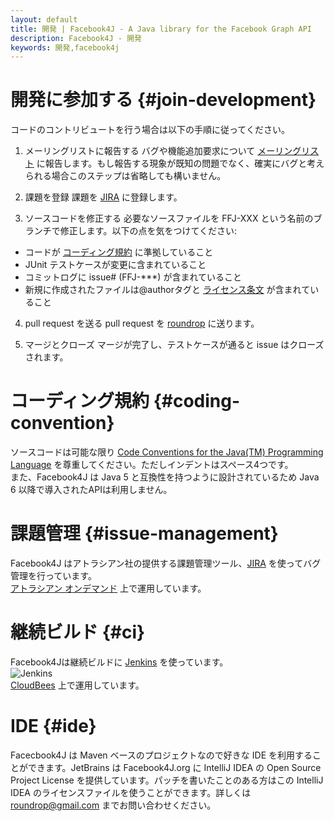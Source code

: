 ```yaml
---
layout: default
title: 開発 | Facebook4J - A Java library for the Facebook Graph API
description: Facebook4J - 開発
keywords: 開発,facebook4j
---
```

# 開発に参加する {#join-development}

コードのコントリビュートを行う場合は以下の手順に従ってください。

1. メーリングリストに報告する
バグや機能追加要求について [メーリングリスト](http://groups.google.com/group/facebook4j-j) に報告します。もし報告する現象が既知の問題でなく、確実にバグと考えられる場合このステップは省略しても構いません。

2. 課題を登録
課題を [JIRA](https://roundrop.atlassian.net/browse/FFJ) に登録します。

3. ソースコードを修正する
必要なソースファイルを FFJ-XXX という名前のブランチで修正します。以下の点を気をつけてください:
* コードが [コーディング規約](#coding-convention) に準拠していること
* JUnit テストケースが変更に含まれていること
* コミットログに issue# (FFJ-***) が含まれていること
* 新規に作成されたファイルは@authorタグと [ライセンス条文](/ja/index.html#license) が含まれていること

4. pull request を送る
pull request を [roundrop](http://github.com/roundrop) に送ります。

5. マージとクローズ
マージが完了し、テストケースが通ると issue はクローズされます。

# コーディング規約 {#coding-convention}
ソースコードは可能な限り [Code Conventions for the Java(TM) Programming Language](http://www.oracle.com/technetwork/java/codeconvtoc-136057.html) を尊重してください。ただしインデントはスペース4つです。  
また、Facebook4J は Java 5 と互換性を持つように設計されているため Java 6 以降で導入されたAPIは利用しません。

# 課題管理 {#issue-management}
Facebook4J はアトラシアン社の提供する課題管理ツール、[JIRA](https://roundrop.atlassian.net/browse/FFJ) を使ってバグ管理を行っています。  
[アトラシアン オンデマンド](https://www.atlassian.com/ja/software/ondemand/overview) 上で運用しています。

# 継続ビルド {#ci}
Facebook4Jは継続ビルドに [Jenkins](https://roundrop.ci.cloudbees.com/job/F4J/) を使っています。  
![Jenkins](https://raw.github.com/jenkinsci/jenkins/master/src/site/resources/jenkins_logo.png)  
[CloudBees](http://www.cloudbees.com) 上で運用しています。

# IDE {#ide}
Facecbook4J は Maven ベースのプロジェクトなので好きな IDE を利用することができます。JetBrains は Facebook4J.org に IntelliJ IDEA の Open Source Project License を提供しています。パッチを書いたことのある方はこの IntelliJ IDEA のライセンスファイルを使うことができます。詳しくは roundrop@gmail.com までお問い合わせください。
